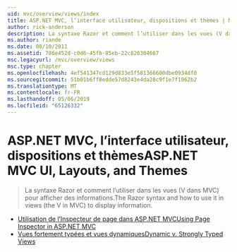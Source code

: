 ```yaml
---
uid: mvc/overview/views/index
title: ASP.NET MVC, l’interface utilisateur, dispositions et thèmes | Microsoft Docs
author: rick-anderson
description: La syntaxe Razor et comment l’utiliser dans les vues (V dans MVC) pour afficher des informations.
ms.author: riande
ms.date: 08/10/2011
ms.assetid: 786e452d-c0d6-45fb-85eb-22c820304667
msc.legacyurl: /mvc/overview/views
msc.type: chapter
ms.openlocfilehash: 4ef541347cd129d833e5f581366600dbe0934df0
ms.sourcegitcommit: 51b01b6ff8edde57d8243e4da28c9f1e7f1962b2
ms.translationtype: MT
ms.contentlocale: fr-FR
ms.lasthandoff: 05/06/2019
ms.locfileid: "65126332"
---
```

# <a name="aspnet-mvc-ui-layouts-and-themes"></a><span data-ttu-id="d41a6-103">ASP.NET MVC, l’interface utilisateur, dispositions et thèmes</span><span class="sxs-lookup"><span data-stu-id="d41a6-103">ASP.NET MVC UI, Layouts, and Themes</span></span>

> <span data-ttu-id="d41a6-104">La syntaxe Razor et comment l’utiliser dans les vues (V dans MVC) pour afficher des informations.</span><span class="sxs-lookup"><span data-stu-id="d41a6-104">The Razor syntax and how to use it in views (the V in MVC) to display information.</span></span>

- [<span data-ttu-id="d41a6-105">Utilisation de l’Inspecteur de page dans ASP.NET MVC</span><span class="sxs-lookup"><span data-stu-id="d41a6-105">Using Page Inspector in ASP.NET MVC</span></span>](using-page-inspector-in-aspnet-mvc.md)
- [<span data-ttu-id="d41a6-106">Vues fortement typées et vues dynamiques</span><span class="sxs-lookup"><span data-stu-id="d41a6-106">Dynamic v. Strongly Typed Views</span></span>](dynamic-v-strongly-typed-views.md)
